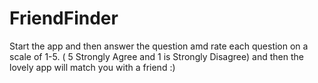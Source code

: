 # FriendFinder

Start the app and then answer the question amd rate each question on a scale of 1-5. ( 5 Strongly Agree and 1 is Strongly Disagree) and then the lovely app will match you with a friend :)